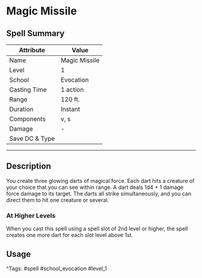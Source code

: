 # Magic Missile

## Spell Summary

| Attribute        | Value                  |
|------------------|------------------------|
| Name             | Magic Missile                 |
| Level            | 1                |
| School           | Evocation          |
| Casting Time     | 1 action              |
| Range            | 120 ft.            |
| Duration         | Instant             |
| Components       | v, s             |
| Damage           | -               |
| Save DC & Type   |              |

---

## Description

You create three glowing darts of magical force. Each dart hits a creature of your choice that you can see within range. A dart deals 1d4 + 1 damage force damage to its target. The darts all strike simultaneously, and you can direct them to hit one creature or several.

### At Higher Levels
When you cast this spell using a spell slot of 2nd level or higher, the spell creates one more dart for each slot level above 1st.

## Usage


^Tags: #spell #school_evocation #level_1
